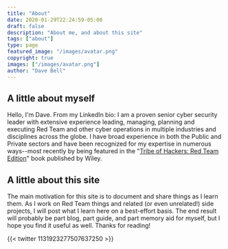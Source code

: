 ```yaml
---
title: "About"
date: 2020-01-29T22:24:59-05:00
draft: false
description: "About me, and about this site"
tags: ["about"]
type: page
featured_image: "/images/avatar.png"
copyright: true
images: ["/images/avatar.png"]
author: "Dave Bell"
---
```

## A little about myself

Hello, I'm Dave. From my LinkedIn bio: I am a proven senior cyber security leader with extensive experience leading, managing, planning and executing Red Team and other cyber operations in multiple industries and disciplines across the globe. I have broad experience in both the Public and Private sectors and have been recognized for my expertise in numerous ways--most recently by being featured in the "[Tribe of Hackers: Red Team Edition](/toh/)" book published by Wiley.

## A little about this site

The main motivation for this site is to document and share things as I learn them. As I work on Red Team things and related (or even unrelated!) side projects, I will post what I learn here on a best-effort basis. The end result will probably be part blog, part guide, and part memory aid for myself, but I hope you find it useful as well. Thanks for reading!

{{< twitter 1131923277507637250 >}}
